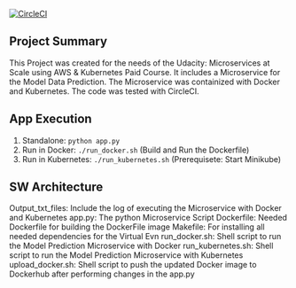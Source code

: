 [![CircleCI](https://dl.circleci.com/status-badge/img/gh/PantelisKatsaros/Udacity_micro/tree/main.svg?style=svg)](https://dl.circleci.com/status-badge/redirect/gh/PantelisKatsaros/Udacity_micro/tree/main)

## Project Summary

This Project was created for the needs of the Udacity: Microservices at Scale using AWS & Kubernetes Paid Course.
It includes a Microservice for the Model Data Prediction. The Microservice was containized with Docker and Kubernetes.
The code was tested with CircleCI.

## App Execution

1. Standalone:  `python app.py`
2. Run in Docker:  `./run_docker.sh` (Build and Run the Dockerfile)
3. Run in Kubernetes:  `./run_kubernetes.sh` (Prerequisete: Start Minikube)


## SW Architecture
Output_txt_files: Include the log of executing the Microservice with Docker and Kubernetes
app.py: The python Microservice Script
Dockerfile: Needed Dockerfile for building the DockerFile image
Makefile: For installing all needed dependencies for the Virtual Evn
run_docker.sh: Shell script to run the Model Prediction Microservice with Docker
run_kubernetes.sh: Shell script to run the Model Prediction Microservice with Kubernetes
upload_docker.sh: Shell script to push the updated Docker image to Dockerhub after performing changes in the app.py

